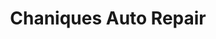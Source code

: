 ---
title: "Chaniques Auto Repair"
url: /redwood-city/chaniques-auto-repair/
shop: Autowerkstatt
---